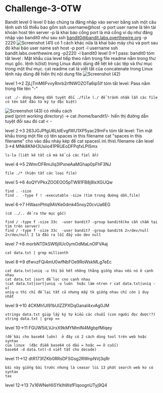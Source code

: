 # Challenge-3-OTW
Bandit
level 0
level 0 bảo chúng ta đăng nhập vào server bằng ssh
một câu lệnh ssh tối thiểu bao gồm 
 ssh username@host -p port
  user name là tên tài khoản 
  host tên server 
  -p  là khai báo cổng 
  port là mã cổng 
ví dụ như đăng nhập vào bandit0 như sau 
 ssh bandit0@bandit.labs.overthewire.org -p 2220
 ![Screenshot (41)](https://github.com/user-attachments/assets/7c69e74b-ec37-4096-b367-47993c9c4b37)
có 1 cách khác nữa là 
 khai báo máy chủ và port sau đó khai báo user name 
 ssh host -p port -l username
 ssh bandit.labs.overthewire.org -p2220 -l bandit0 
level 0->1 pass: bandit0
  tóm tắt level : Mật khẩu của level tiếp theo nằm trong file readme nằm trong thư mục gốc.
 lệnh ls(list) trong Linux được dùng để liệt kê các tệp và thư mục trong một thư mục.
 cat readme 
 cat là viết tắt của concatenate trong Linux lệnh này dùng để hiển thị nội dung file
 ![Screenshot (42)](https://github.com/user-attachments/assets/f6aeb163-18e8-44f8-92a8-a3309ad36c95)

level 1->2  ZjLjTmM6FvvyRnrb2rfNWOZOTa6ip5If
tóm tắt level: Pass nằm trong file tên "-"

	cat ./- dùng đường dẫn tuyệt đối ./file (./ để tránh nhầm lẫn các file có tên bắt đầu từ ký tự đặc biệt)
 ![Screenshot (43)](https://github.com/user-attachments/assets/adf96c63-9403-40e2-b53a-40db567072b7)
	có nhiều cách  
  pwd (print working directory) -> cat /home/bandit1/- hiển thị đường dẫn tuyệt đối sau đó 
	cat < - 

level 2->3 263JGJPfgU6LtdEvgfWU1XP5yac29mFx
tóm tắt level: Tìm mật khẩu trong một file có tên spaces in this filename
	cat "spaces in this filename" cho vào dấu nháy kép để 
	cat spaces\ in\ this\ filename
cần 
level 3->4 MNk8KNH3Usiio41PRUEoDFPqfxLPlSmx

	ls-la (liệt kê tất cả mà kể cả các fiel ẩn)

level 4->5 2WmrDFRmJIq3IPxneAaMGhap0pFhF3NJ

	file ./* (hiện tất các loại file)

level 5->6 4oQYVPkxZOOEOO5pTW81FB8j8lxXGUQw

	find . -size 
	find .  -type f ! -executable -size (tìm trong đường dẫn,file)

level 6->7 HWasnPhtq9AVKe0dmk45nxy20cvUa6EG

	(cd ../.. để ra thư mục gốc) 

	find / -type f -size 33c  -user bandit7 -group bandit6(ko cần chấm tại tìm trên server)
	find / -type f -size 33c  -user bandit7 -group bandit6 2>/dev/null 
	2>/dev/null 2 là đầu ra lỗi đẩy vào dev null 
level 7->8 morbNTDkSW6jIlUc0ymOdMaLnOlFVAaj

	cat data.txt | grep millionth 
	
level 8->9 dfwvzFQi4mU0wfNbFOe9RoWskMLg7eEc

	cat data.txt|uniq -u thì bỏ hết những thằng giống nhau nếu nó ở cạnh nhau 
	cat data.txt |sort để lọc cno cạnh nhau
	(cat data.txt|sort|uniq -u luôn  hoặc làm ntren r cat data.txt|uniq -u)
	uniq-u thì chỉ để lại tất cả nhưng mấy tk giống nhau chỉ còn 1 duy nhất 
level 9->10 4CKMh1JI91bUIZZPXDqGanal4xvAg0JM

	strings data.txt giúp lấy ký tự kiểu các chuỗi (con người đọc được!?)
	string data.txt | grep == 
level 10->11 FGUW5ilLVJrxX9kMYMmlN4MgbpfMiqey

	(đề bài cho base64 luôn)  ở đây có 2 cách dùng tool trên web hoặc syntax 
	của linux  (đặc điểm base64 có dấu = hoặc == ở cuối)
	base64 -d data.txt(-d viết tắt cho decode)
level 11->12 dtR173fZKb0RRsDFSGsg2RWnpNVj3qRr

	bài này giống bài trước nhưng là ceasar lùi 13 phát search web ko có syntax
	tax
level 12->13 7x16WNeHIi5YkIhWsfFIqoognUTyj9Q4
	
	


		
 






